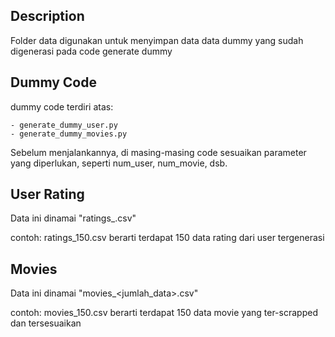 ## Description

Folder data digunakan untuk menyimpan data data dummy yang sudah digenerasi pada code generate dummy

## Dummy Code
dummy code terdiri atas:

    - generate_dummy_user.py
    - generate_dummy_movies.py
Sebelum menjalankannya, di masing-masing code sesuaikan parameter yang diperlukan, seperti num_user, num_movie, dsb.

## User Rating
Data ini dinamai "ratings_<jumlah data>.csv"

contoh: ratings_150.csv berarti terdapat 150 data rating dari user tergenerasi

## Movies
Data ini dinamai "movies_<jumlah_data>.csv"

contoh: movies_150.csv berarti terdapat 150 data movie yang ter-scrapped dan tersesuaikan
